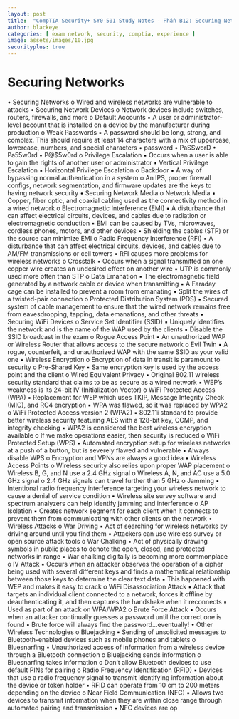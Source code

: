 ```yaml
---
layout: post
title:  "CompTIA Security+ SY0-501 Study Notes - Phần B12: Securing Networks"
author: blackeye
categories: [ exam network, security, comptia, experience ]
image: assets/images/10.jpg
securityplus: true
---
```


# Securing Networks
• Securing Networks
    o Wired and wireless networks are vulnerable to attacks
• Securing Network Devices
o Network devices include switches, routers, firewalls, and more
o Default Accounts
▪ A user or administrator-level account that is installed on a device by the
manufacturer during production
o Weak Passwords
▪ A password should be long, strong, and complex. This should require at
least 14 characters with a mix of uppercase, lowercase, numbers, and
special characters
• password
• PaSSworD
• Pa55w0rd
• P@$5w0rd
o Privilege Escalation
▪ Occurs when a user is able to gain the rights of another user or
administrator
▪ Vertical Privilege Escalation
▪ Horizontal Privilege Escalation
o Backdoor
▪ A way of bypassing normal authentication in a system
o An IPS, proper firewall configs, network segmentation, and firmware updates
are the keys to having network security
• Securing Network Media
o Network Media
▪ Copper, fiber optic, and coaxial cabling used as the connectivity method
in a wired network
o Electromagnetic Interference (EMI)
▪ A disturbance that can affect electrical circuits, devices, and cables due to
radiation or electromagnetic conduction
▪ EMI can be caused by TVs, microwaves, cordless phones, motors, and
other devices
▪ Shielding the cables (STP) or the source can minimize EMI
o Radio Frequency Interference (RFI)
▪ A disturbance that can affect electrical circuits, devices, and cables due to
AM/FM transmissions or cell towers
▪ RFI causes more problems for wireless networks
o Crosstalk
▪ Occurs when a signal transmitted on one copper wire creates an
undesired effect on another wire
▪ UTP is commonly used more often than STP
o Data Emanation
▪ The electromagnetic field generated by a network cable or device when
transmitting
▪ A Faraday cage can be installed to prevent a room from emanating
▪ Split the wires of a twisted-pair connection
o Protected Distribution System (PDS)
▪ Secured system of cable management to ensure that the wired network
remains free from eavesdropping, tapping, data emanations, and other
threats
• Securing WiFi Devices
o Service Set Identifier (SSID)
▪ Uniquely identifies the network and is the name of the WAP used by the
clients
▪ Disable the SSID broadcast in the exam
o Rogue Access Point
▪ An unauthorized WAP or Wireless Router that allows access to the secure
network
o Evil Twin
▪ A rogue, counterfeit, and unauthorized WAP with the same SSID as your
valid one
• Wireless Encryption
o Encryption of data in transit is paramount to security
o Pre-Shared Key
▪ Same encryption key is used by the access point and the client
o Wired Equivalent Privacy
▪ Original 802.11 wireless security standard that claims to be as secure as a
wired network
▪ WEP’s weakness is its 24-bit IV (Initialization Vector)
o WiFi Protected Access (WPA)
▪ Replacement for WEP which uses TKIP, Message Integrity Check (MIC),
and RC4 encryption
▪ WPA was flawed, so it was replaced by WPA2
o WiFi Protected Access version 2 (WPA2)
▪ 802.11i standard to provide better wireless security featuring AES with a
128-bit key, CCMP, and integrity checking
▪ WPA2 is considered the best wireless encryption available
o If we make operations easier, then security is reduced
o WiFi Protected Setup (WPS)
▪ Automated encryption setup for wireless networks at a push of a button,
but is severely flawed and vulnerable
▪ Always disable WPS
o Encryption and VPNs are always a good idea
• Wireless Access Points
o Wireless security also relies upon proper WAP placement
o Wireless B, G, and N use a 2.4 GHz signal
o Wireless A, N, and AC use a 5.0 GHz signal
o 2.4 GHz signals can travel further than 5 GHz
o Jamming
▪ Intentional radio frequency interference targeting your wireless network
to cause a denial of service condition
▪ Wireless site survey software and spectrum analyzers can help identify
jamming and interference
o AP Isolation
▪ Creates network segment for each client when it connects to prevent
them from communicating with other clients on the network
• Wireless Attacks
o War Driving
▪ Act of searching for wireless networks by driving around until you find
them
▪ Attackers can use wireless survey or open source attack tools
o War Chalking
▪ Act of physically drawing symbols in public places to denote the open,
closed, and protected networks in range
▪ War chalking digitally is becoming more commonplace
o IV Attack
▪ Occurs when an attacker observes the operation of a cipher being used
with several different keys and finds a mathematical relationship
between those keys to determine the clear text data
▪ This happened with WEP and makes it easy to crack
o WiFi Disassociation Attack
▪ Attack that targets an individual client connected to a network, forces it
offline by deauthenticating it, and then captures the handshake when it
reconnects
▪ Used as part of an attack on WPA/WPA2
o Brute Force Attack
▪ Occurs when an attacker continually guesses a password until the correct
one is found
▪ Brute force will always find the password…eventually!
• Other Wireless Technologies
o Bluejacking
▪ Sending of unsolicited messages to Bluetooth-enabled devices such as
mobile phones and tablets
o Bluesnarfing
▪ Unauthorized access of information from a wireless device through a
Bluetooth connection
o Bluejacking sends information
o Bluesnarfing takes information
o Don’t allow Bluetooth devices to use default PINs for pairing
o Radio Frequency Identification (RFID)
▪ Devices that use a radio frequency signal to transmit identifying
information about the device or token holder
▪ RFID can operate from 10 cm to 200 meters depending on the device
o Near Field Communication (NFC)
▪ Allows two devices to transmit information when they are within close
range through automated pairing and transmission
▪ NFC devices are op